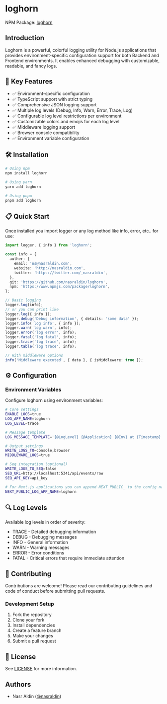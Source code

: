 # loghorn

NPM Package: [loghorn](https://www.npmjs.com/package/loghorn)

## Introduction

Loghorn is a powerful, colorful logging utility for Node.js applications that
provides environment-specific configuration support for both Backend and Frontend
environments. It enables enhanced debugging with customizable, readable, and fancy
logs.

## 🚀 Key Features

- ✅ Environment-specific configuration
- ✅ TypeScript support with strict typing
- ✅ Comprehensive JSON logging support
- ✅ Multiple log levels (Debug, Info, Warn, Error, Trace, Log)
- ✅ Configurable log level restrictions per environment
- ✅ Customizable colors and emojis for each log level
- ✅ Middleware logging support
- ✅ Browser console compatibility
- ✅ Environment variable configuration

## 🛠️ Installation

```bash
# Using npm
npm install loghorn

# Using yarn
yarn add loghorn

# Using pnpm
pnpm add loghorn
```

## 📋 Quick Start

Once installed you import logger or any log method like info, error, etc.. for use:

```typescript
import logger, { info } from 'loghorn';

const info = {
  auther: {
    email: 'ns@nasraldin.com',
    website: 'http://nasraldin.com',
    twitter: 'https://twitter.com/_nasraldin',
  },
  git: 'https://github.com/nasraldin/loghorn',
  npm: 'https://www.npmjs.com/package/loghorn',
};

// Basic logging
logger.log(info);
// or you can print like
logger.log({ info });
logger.debug('Debug information', { details: 'some data' });
logger.info('log info', { info });
logger.warn('log warn', info);
logger.error('log error', info);
logger.fatal('log fatal', info);
logger.trace('log trace', info);
logger.table('log trace', info);

// With middleware options
info('Middleware executed', { data }, { isMiddleware: true });
```

## ⚙️ Configuration

### Environment Variables

Configure loghorn using environment variables:

```bash
# Core settings
ENABLE_LOGS=true
LOG_APP_NAME=loghorn
LOG_LEVEL=trace

# Message template
LOG_MESSAGE_TEMPLATE='{@LogLevel} {@Application} {@Env} at {Timestamp}'

# Output settings
WRITE_LOGS_TO=console,browser
MIDDLEWARE_LOGS=true

# Seq integration (optional)
WRITE_LOGS_TO_SEQ=false
SEQ_URL=http://localhost:5341/api/events/raw
SEQ_API_KEY=api_key

# For Next.js applications you can append NEXT_PUBLIC_ to the config name
NEXT_PUBLIC_LOG_APP_NAME=loghorn
```

## 🔍 Log Levels

Available log levels in order of severity:

- TRACE - Detailed debugging information
- DEBUG - Debugging messages
- INFO - General information
- WARN - Warning messages
- ERROR - Error conditions
- FATAL - Critical errors that require immediate attention

## 🤝 Contributing

Contributions are welcome! Please read our contributing guidelines and code of
conduct before submitting pull requests.

### Development Setup

1. Fork the repository
2. Clone your fork
3. Install dependencies
4. Create a feature branch
5. Make your changes
6. Submit a pull request

## 📝 License

See [LICENSE](./LICENSE) for more information.

## Authors

- Nasr Aldin ([@nasraldin](https://github.com/nasraldin))
